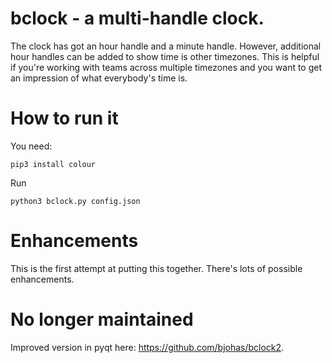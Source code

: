 # bclock - a multi-handle clock.

The clock has got an hour handle and a minute handle. However,
additional hour handles can be added to show time is other
timezones. This is helpful if you're working with teams across
multiple timezones and you want to get an impression of what
everybody's time is.

# How to run it
You need:
```
pip3 install colour
```

Run
```
python3 bclock.py config.json
```

# Enhancements

This is the first attempt at putting this together. There's lots of
possible enhancements.

# No longer maintained

Improved version in pyqt here: https://github.com/bjohas/bclock2.
